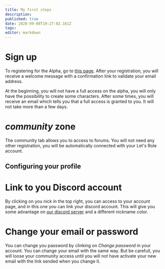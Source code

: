 ```yaml
---
title: My first steps
description: 
published: true
date: 2020-09-08T19:27:02.161Z
tags: 
editor: markdown
---
```


# Sign up

To registering for the Alpha, go to [this page](https://alpha.lets-role.com/register). After your registration, you will receive a welcome message with a confirmation link to validate your email address.

At the beginning, you will not have a full access on the alpha, you will only have the possibility to create some characters. After some times, you will receive an email which tells you that a full access is granted to you. It will not take more than a few days.

# *community* zone

The community tab allows you to access to forums. You will not need any other registration, you will be automatically connected with your Let's Role account.

## Configuring your profile

# Link to you Discord account

By clicking on you nick in the top right, you can access to your account page, and in this one you can link your discord account. This will give you some advantage on [our discord server](https://discord.gg/m5cqTwa) and a different nickname color.

# Change your email or password

You can change you password by clinking on *Change password* in your account. You can change your email with the same way. But be carefull, you will loose your community access until you will not have activate your new email with the link sended when you change it.